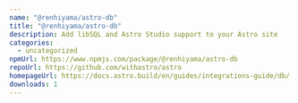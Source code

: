 ```yaml
---
name: "@renhiyama/astro-db"
title: "@renhiyama/astro-db"
description: Add libSQL and Astro Studio support to your Astro site
categories:
  - uncategorized
npmUrl: https://www.npmjs.com/package/@renhiyama/astro-db
repoUrl: https://github.com/withastro/astro
homepageUrl: https://docs.astro.build/en/guides/integrations-guide/db/
downloads: 1
---
```

